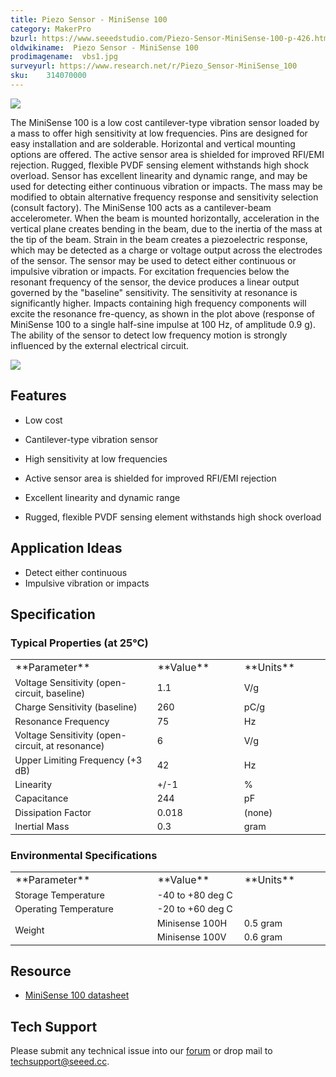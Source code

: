 ```yaml
---
title: Piezo Sensor - MiniSense 100
category: MakerPro
bzurl: https://www.seeedstudio.com/Piezo-Sensor-MiniSense-100-p-426.html
oldwikiname:  Piezo Sensor - MiniSense 100
prodimagename:  vbs1.jpg
surveyurl: https://www.research.net/r/Piezo_Sensor-MiniSense_100
sku:    314070000
---
```

![](http://bz.seeedstudio.com/depot/images/product/vbs1.jpg)

The MiniSense 100 is a low cost cantilever-type vibration sensor loaded by a mass to offer high sensitivity at low frequencies. Pins are designed for easy installation and are solderable. Horizontal and vertical mounting options are offered. The active sensor area is shielded for improved RFI/EMI rejection. Rugged, flexible PVDF sensing element withstands high shock overload. Sensor has excellent linearity and dynamic range, and may be used for detecting either continuous vibration or impacts. The mass may be modified to obtain alternative frequency response and sensitivity selection (consult factory). The MiniSense 100 acts as a cantilever-beam accelerometer. When the beam is mounted horizontally, acceleration in the vertical plane creates bending in the beam, due to the inertia of the mass at the tip of the beam. Strain in the beam creates a piezoelectric response, which may be detected as a charge or voltage output across the electrodes of the sensor. The sensor may be used to detect either continuous or impulsive vibration or impacts. For excitation frequencies below the resonant frequency of the sensor, the device produces a linear output governed by the "baseline" sensitivity. The sensitivity at resonance is significantly higher. Impacts containing high frequency components will excite the resonance fre-quency, as shown in the plot above (response of MiniSense 100 to a single half-sine impulse at 100 Hz, of amplitude 0.9 g). The ability of the sensor to detect low frequency motion is strongly influenced by the external electrical circuit.

[![](https://github.com/SeeedDocument/Seeed-WiKi/raw/master/docs/images/300px-Get_One_Now_Banner-ragular.png)](https://www.seeedstudio.com/Piezo-Sensor-MiniSense-100-p-426.html)


##   Features

*   Low cost

*   Cantilever-type vibration sensor

*   High sensitivity at low frequencies

*   Active sensor area is shielded for improved RFI/EMI rejection

*   Excellent linearity and dynamic range

*   Rugged, flexible PVDF sensing element withstands high shock overload

##   Application Ideas

*   Detect either continuous
*   Impulsive vibration or impacts


##   Specification

###   Typical Properties (at 25°C)

<table >
<tr>
<td width="500"> **Parameter**
</td>
<td width="250"> **Value**
</td>
<td width="250"> **Units**
</td></tr>
<tr style="font-size: 90%">
<td> Voltage Sensitivity (open-circuit, baseline)
</td>
<td>  1.1
</td>
<td>  V/g
</td></tr>
<tr style="font-size: 90%">
<td> Charge Sensitivity (baseline)
</td>
<td>  260
</td>
<td>  pC/g
</td></tr>
<tr style="font-size: 90%">
<td> Resonance Frequency
</td>
<td>  75
</td>
<td>  Hz
</td></tr>
<tr style="font-size: 90%">
<td> Voltage Sensitivity (open-circuit, at resonance)
</td>
<td>  6
</td>
<td>  V/g
</td></tr>
<tr style="font-size: 90%">
<td> Upper Limiting Frequency (+3 dB)
</td>
<td>  42
</td>
<td>  Hz
</td></tr>
<tr style="font-size: 90%">
<td> Linearity
</td>
<td>  +/-1
</td>
<td>  %
</td></tr>
<tr style="font-size: 90%">
<td> Capacitance
</td>
<td>  244
</td>
<td>  pF
</td></tr>
<tr style="font-size: 90%">
<td> Dissipation Factor
</td>
<td> 0.018
</td>
<td> (none)
</td></tr>
<tr style="font-size: 90%">
<td> Inertial Mass
</td>
<td>  0.3
</td>
<td>  gram
</td></tr></table>

###   Environmental Specifications

<table >
<tr>
<td width="500"> **Parameter**
</td>
<td width="250"> **Value**
</td>
<td width="250"> **Units**
</td></tr>
<tr style="font-size: 90%">
<td> Storage Temperature
</td>
<td colspan="2" rowspan="1">  -40 to +80 deg C
</td></tr>
<tr style="font-size: 90%">
<td>  Operating Temperature
</td>
<td colspan="2" rowspan="1">  -20 to +60 deg C
</td></tr>
<tr style="font-size: 90%">
<td colspan="1" rowspan="2"> Weight
</td>
<td>  Minisense 100H
</td>
<td> 0.5 gram
</td></tr>
<tr style="font-size: 90%">
<td>  Minisense 100V
</td>
<td> 0.6 gram
</td></tr></table>


##   Resource

*   [MiniSense 100 datasheet](https://github.com/SeeedDocument/Piezo-Sensor---MiniSense-100/raw/master/res/MiniSense_100.pdf)

## Tech Support
Please submit any technical issue into our [forum](http://forum.seeedstudio.com/) or drop mail to techsupport@seeed.cc. 